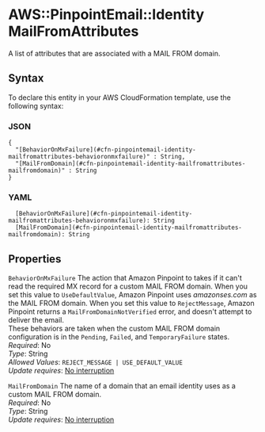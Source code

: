 # AWS::PinpointEmail::Identity MailFromAttributes<a name="aws-properties-pinpointemail-identity-mailfromattributes"></a>

A list of attributes that are associated with a MAIL FROM domain\.

## Syntax<a name="aws-properties-pinpointemail-identity-mailfromattributes-syntax"></a>

To declare this entity in your AWS CloudFormation template, use the following syntax:

### JSON<a name="aws-properties-pinpointemail-identity-mailfromattributes-syntax.json"></a>

```
{
  "[BehaviorOnMxFailure](#cfn-pinpointemail-identity-mailfromattributes-behavioronmxfailure)" : String,
  "[MailFromDomain](#cfn-pinpointemail-identity-mailfromattributes-mailfromdomain)" : String
}
```

### YAML<a name="aws-properties-pinpointemail-identity-mailfromattributes-syntax.yaml"></a>

```
  [BehaviorOnMxFailure](#cfn-pinpointemail-identity-mailfromattributes-behavioronmxfailure): String
  [MailFromDomain](#cfn-pinpointemail-identity-mailfromattributes-mailfromdomain): String
```

## Properties<a name="aws-properties-pinpointemail-identity-mailfromattributes-properties"></a>

`BehaviorOnMxFailure`  <a name="cfn-pinpointemail-identity-mailfromattributes-behavioronmxfailure"></a>
The action that Amazon Pinpoint to takes if it can't read the required MX record for a custom MAIL FROM domain\. When you set this value to `UseDefaultValue`, Amazon Pinpoint uses *amazonses\.com* as the MAIL FROM domain\. When you set this value to `RejectMessage`, Amazon Pinpoint returns a `MailFromDomainNotVerified` error, and doesn't attempt to deliver the email\.  
These behaviors are taken when the custom MAIL FROM domain configuration is in the `Pending`, `Failed`, and `TemporaryFailure` states\.  
*Required*: No  
*Type*: String  
*Allowed Values*: `REJECT_MESSAGE | USE_DEFAULT_VALUE`  
*Update requires*: [No interruption](https://docs.aws.amazon.com/AWSCloudFormation/latest/UserGuide/using-cfn-updating-stacks-update-behaviors.html#update-no-interrupt)

`MailFromDomain`  <a name="cfn-pinpointemail-identity-mailfromattributes-mailfromdomain"></a>
The name of a domain that an email identity uses as a custom MAIL FROM domain\.  
*Required*: No  
*Type*: String  
*Update requires*: [No interruption](https://docs.aws.amazon.com/AWSCloudFormation/latest/UserGuide/using-cfn-updating-stacks-update-behaviors.html#update-no-interrupt)